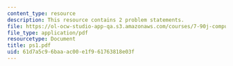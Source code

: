 ```yaml
---
content_type: resource
description: This resource contains 2 problem statements.
file: https://ol-ocw-studio-app-qa.s3.amazonaws.com/courses/7-90j-computational-functional-genomics-spring-2005/61d7a5c96baaac00e1f961763818e03f_ps1.pdf
file_type: application/pdf
resourcetype: Document
title: ps1.pdf
uid: 61d7a5c9-6baa-ac00-e1f9-61763818e03f
---
```

